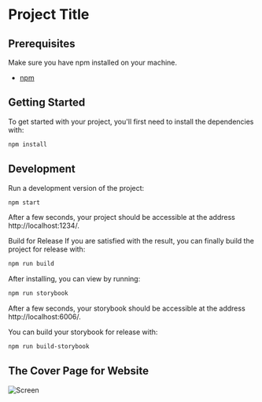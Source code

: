 # Project Title

## Prerequisites

Make sure you have npm installed on your machine.

- [npm](https://www.npmjs.com/)

## Getting Started

To get started with your project, you'll first need to install the dependencies with:

```bash
npm install
```
## Development

Run a development version of the project:

```bash
npm start
```
After a few seconds, your project should be accessible at the address http://localhost:1234/.

Build for Release
If you are satisfied with the result, you can finally build the project for release with:

```bash
npm run build 
```
After installing, you can view by running:

```bash
npm run storybook
```
After a few seconds, your storybook should be accessible at the address http://localhost:6006/.

You can build your storybook for release with:
```bash
npm run build-storybook
```
## The Cover Page for Website
![Screen](https://github.com/Mostafamahmoud12824/DineInDelight-/assets/62766443/d6802512-87d6-4acc-8625-d8be2abd89e8)

